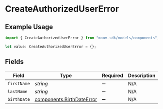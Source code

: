 # CreateAuthorizedUserError

## Example Usage

```typescript
import { CreateAuthorizedUserError } from "moov-sdk/models/components";

let value: CreateAuthorizedUserError = {};
```

## Fields

| Field                                                                  | Type                                                                   | Required                                                               | Description                                                            |
| ---------------------------------------------------------------------- | ---------------------------------------------------------------------- | ---------------------------------------------------------------------- | ---------------------------------------------------------------------- |
| `firstName`                                                            | *string*                                                               | :heavy_minus_sign:                                                     | N/A                                                                    |
| `lastName`                                                             | *string*                                                               | :heavy_minus_sign:                                                     | N/A                                                                    |
| `birthDate`                                                            | [components.BirthDateError](../../models/components/birthdateerror.md) | :heavy_minus_sign:                                                     | N/A                                                                    |